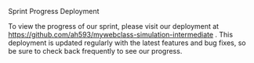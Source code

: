 Sprint Progress Deployment

To view the progress of our sprint, please visit our deployment at https://github.com/ah593/mywebclass-simulation-intermediate .  This deployment is updated regularly with the latest features and bug fixes, 
so be sure to check back frequently to see our progress.